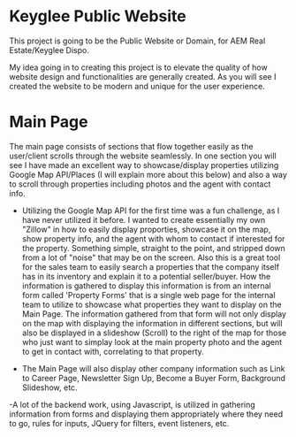 # Keyglee Public Website
 
This project is going to be the Public Website or Domain, for AEM Real Estate/Keyglee Dispo.

My idea going in to creating this project is to elevate the quality of how website design and functionalities are generally created. As you will see I created the website to be modern and unique for the user experience. 

# Main Page

The main page consists of sections that flow together easily as the user/client scrolls through the website seamlessly. In one section you will see I have made an excellent way to showcase/display properties utilizing Google Map API/Places (I will explain more about this below) and also a way to scroll through properties including photos and the agent with contact info.

  - Utilizing the Google Map API for the first time was a fun challenge, as I have never utilized it before. I wanted to create essentially my own "Zillow" in how to easily display proporties, showcase it on the map, show property info, and the agent with whom to contact if interested for the property. Something simple, straight to the point, and stripped down from a lot of "noise" that may be on the screen. Also this is a great tool for the sales team to easily search a properties that the company itself has in its inventory and explain it to a potential seller/buyer. How the information is gathered to display this information is from an internal form called 'Property Forms' that is a single web page for the internal team to utilize to showcase what properties they want to display on the Main Page. The information gathered from that form will not only display on the map with displaying the information in different sections, but will also be displayed in a slideshow (Scroll) to the right of the map for those who just want to simplay look at the main property photo and the agent to get in contact with, correlating to that property.

  - The Main Page will also display other company information such as Link to Career Page, Newsletter Sign Up, Become a Buyer Form, Background Slideshow, etc. 

  -A lot of the backend work, using Javascript, is utilized in gathering information from forms and displaying them appropriately where they need to go, rules for inputs, JQuery for filters, event listeners, etc.
